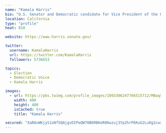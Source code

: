 ```yaml
---
name: "Kamala Harris"
bio: "U.S. Senator and Democratic candidate for Vice President of the United States. Wife, Momala, Auntie. Fighting for the people. She/her."
location: California
type: "profile"
heat: 810

website: https://www.harris.senate.gov/

twitter:
  username: KamalaHarris
  url: https://twitter.com/KamalaHarris
  followers: 5736653

topics:
  - Election
  - Democratic Voice
  - Kamala Harris

images:
  - url: https://pbs.twimg.com/profile_images/1093306247766515712/MBaqSY2M_400x400.jpg
    width: 400
    height: 400
    isCached: true
    title: "Kamala Harris"

secured: "XaRAvWKjyS1oNf5QAjgvDIPeQW7OB6RBKeR06wzuj3Yp2hrP6KuG2LuOg2cwxGMI5ygW5wO9cJi61r14YZsE6Dl31yEMYlRejoBo9q4D7IZ0vP8mr6sA4fovkiHOhIb7BUfITdVSYMHXkm9m04KWcyu88eZqfuS9j7fdrNG1E/qbyPKYCmn2iSU+J6pikwdvUpnE//gQAKPJU4aulamYn8wDG8ewpLnAaoQenhouuA8CLfqZPt9HRU2zXDrmNAgO9PHapvyCqsrHs6RR3pXWIPDCT7b4lJTmMJ/2AQQPn+ULE3LguDz8jYFwwJAvMKfF1whcaC/l08PnAsbSnVYC6QFukmYXpoI0WxHhP8hHRwagmidZoAVP22WtKOm+FLqP;fJFJdWZu1VJOhG0WyQmdxA=="
---
```


